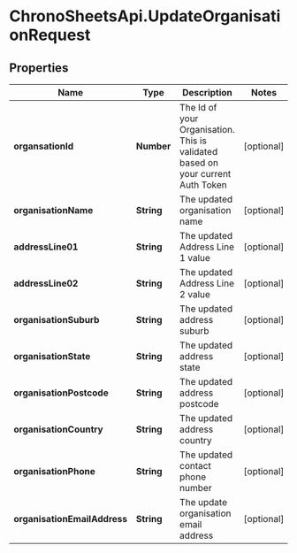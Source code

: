 # ChronoSheetsApi.UpdateOrganisationRequest

## Properties

Name | Type | Description | Notes
------------ | ------------- | ------------- | -------------
**organsationId** | **Number** | The Id of your Organisation.  This is validated based on your current Auth Token | [optional] 
**organisationName** | **String** | The updated organisation name | [optional] 
**addressLine01** | **String** | The updated Address Line 1 value | [optional] 
**addressLine02** | **String** | The updated Address Line 2 value | [optional] 
**organisationSuburb** | **String** | The updated address suburb | [optional] 
**organisationState** | **String** | The updated address state | [optional] 
**organisationPostcode** | **String** | The updated address postcode | [optional] 
**organisationCountry** | **String** | The updated address country | [optional] 
**organisationPhone** | **String** | The updated contact phone number | [optional] 
**organisationEmailAddress** | **String** | The update organisation email address | [optional] 


